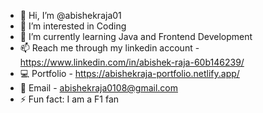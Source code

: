 - 👋 Hi, I’m @abishekraja01
- 👀 I’m interested in Coding
- 🌱 I’m currently learning Java and Frontend Development
- 📫 Reach me through my linkedin account - https://www.linkedin.com/in/abishek-raja-60b146239/
- :computer: Portfolio - https://abishekraja-portfolio.netlify.app/
- :email: Email - abishekraja0108@gmail.com
- ⚡ Fun fact: I am a F1 fan

<!---
abishekraja01/abishekraja01 is a ✨ special ✨ repository because its `README.md` (this file) appears on your GitHub profile.
You can click the Preview link to take a look at your changes.
--->
